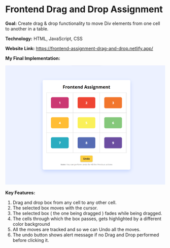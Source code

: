 # Frontend Drag and Drop Assignment

**Goal:** Create drag & drop functionality to move Div elements from one cell to another in a table.

**Technology:** HTML, JavaScript, CSS

**Website Link:** https://frontend-assignment-drag-and-drop.netlify.app/

**My Final Implementation:**

![1680780364585](image/Readme/1680780364585.png "Frontend Project Preview")

**Key Features:**

1. Drag and drop box from any cell to any other cell.
2. The selected box moves with the cursor.
3. The selected box ( the one being dragged ) fades while being dragged.
4. The cells through which the box passes, gets highlighted by a different color background
5. All the moves are tracked and so we can Undo all the moves.
6. The undo button shows alert message if no Drag and Drop performed before clicking it.
